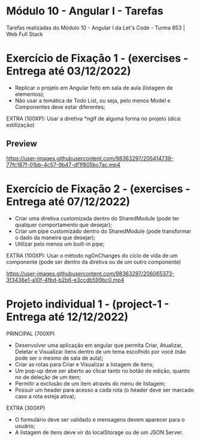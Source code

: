 # Módulo 10 - Angular I - Tarefas

Tarefas realizadas do Módulo 10 - Angular I da Let's Code - Turma 853 | Web Full Stack

# Exercício de Fixação 1 - (exercises - Entrega até 03/12/2022)

- Replicar o projeto em Angular feito em sala de aula (listagem de elementos);
- Não usar a temática de Todo List, ou seja, pelo menos Model e Componentes deve estar diferentes;

EXTRA (100XP): Usar a diretiva *ngIf de alguma forma no projeto (dica: estilização)

## Preview

https://user-images.githubusercontent.com/98363297/205414739-77fc187f-01bb-4c57-9b47-df1f805bc7ac.mp4

# Exercício de Fixação 2 - (exercises - Entrega até 07/12/2022)

- Criar uma diretiva customizada dentro do SharedModule (pode ter qualquer comportamento que desejar);
- Criar um pipe customizado dentro do SharedModule (pode transformar o dado da maneira que desejar);
- Utilizar pelo menos um built-in pipe;

EXTRA (100XP): Usar o método ngOnChanges do ciclo de vida de um componente (pode ser dentro da diretiva ou de um outro componente)

https://user-images.githubusercontent.com/98363297/206065373-3f3436e1-a10f-4fbd-b2b6-e3ccdb599bc0.mp4

# Projeto individual 1 - (project-1 - Entrega até 12/12/2022)

PRINCIPAL (700XP)
- Desenvolver uma aplicação em angular que permita Criar, Atualizar, Deletar e Visualizar itens dentro de um tema escolhido por você (não pode ser o mesmo de sala de aula);
- Criar as rotas para Criar e Visualizar a listagem de itens;
- Um pop-up deve ser aberto ao clicar tanto no botão de edição, quanto no de deleção de um item;
- Permitir a exclusão de um item através do menu de listagem;
- Possuir um header para acesso a cada rota (o header deve ser marcado caso a rota esteja ativa);

EXTRA (300XP)
- O formulário deve ser validado e mensagens devem aparecer para o usuário;
- A listagem de itens deve vir do localStorage ou de um JSON Server.
